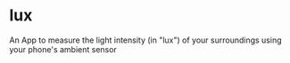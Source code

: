 # lux

An App to measure the light intensity (in "lux") of your surroundings using your phone's ambient sensor